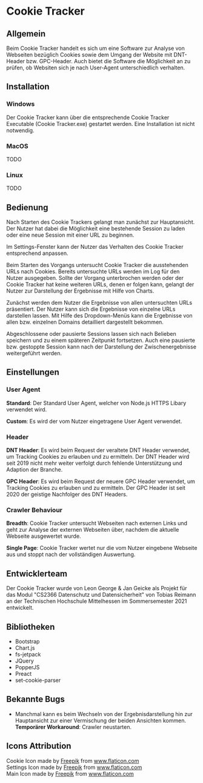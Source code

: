 # Cookie Tracker
## Allgemein
Beim Cookie Tracker handelt es sich um eine Software zur Analyse von Webseiten bezüglich Cookies sowie dem Umgang der Website mit DNT-Header bzw. GPC-Header. Auch bietet die Software die Möglichkeit an zu prüfen, ob Websiten sich je nach User-Agent unterschiedlich verhalten.

## Installation
### Windows
Der Cookie Tracker kann über die entsprechende Cookie Tracker Executable (Cookie Tracker.exe) gestartet werden. Eine Installation ist nicht notwendig.

### MacOS
TODO

### Linux
TODO

## Bedienung
Nach Starten des Cookie Trackers gelangt man zunächst zur Hauptansicht.
Der Nutzer hat dabei die Möglichkeit eine bestehende Session zu laden oder eine neue Session mit einer URL zu beginnen.


Im Settings-Fenster kann der Nutzer das Verhalten des Cookie Tracker entsprechend anpassen.

Beim Starten des Vorgangs untersucht Cookie Tracker die ausstehenden URLs nach Cookies. Bereits untersuchte URLs werden im Log
für den Nutzer ausgegeben. Sollte der Vorgang unterbrochen werden oder der Cookie Tracker hat keine weiteren URLs, denen er folgen kann,
gelangt der Nutzer zur Darstellung der Ergebnisse mit Hilfe von Charts.

Zunächst werden dem Nutzer die Ergebnisse von allen untersuchten URLs präsentiert. Der Nutzer kann sich die Ergebnisse
von einzelne URLs darstellen lassen. Mit Hilfe des Dropdown-Menüs kann die Ergebnisse von allen bzw. einzelnen Domains detailliert
dargestellt bekommen.

Abgeschlossene oder pausierte Sessions lassen sich nach Belieben speichern und zu einem späteren Zeitpunkt fortsetzen. 
Auch eine pausierte bzw. gestoppte Session kann nach der Darstellung der Zwischenergebnisse weitergeführt werden.

## Einstellungen
### User Agent
__Standard__: Der Standard User Agent, welcher von Node.js HTTPS Libary verwendet wird.

__Custom__: Es wird der vom Nutzer eingetragene User Agent verwendet.

    
### Header
__DNT Header__: Es wird beim Request der veraltete DNT Header verwendet, um Tracking Cookies zu erlauben und zu ermitteln.
Der DNT Header wird seit 2019 nicht mehr weiter verfolgt durch fehlende Unterstützung und Adaption der Branche.

__GPC Header__: Es wird beim Request der neuere GPC Header verwendet, um Tracking Cookies zu erlauben und zu ermitteln.
Der GPC Header ist seit 2020 der geistige Nachfolger des DNT Headers.

### Crawler Behaviour
__Breadth__: Cookie Tracker untersucht Webseiten nach externen Links und geht zur Analyse der externen Webseiten über,
nachdem die aktuelle Webseite ausgewertet wurde.

__Single Page__: Cookie Tracker wertet nur die vom Nutzer eingebene Webseite aus und stoppt nach der vollständigen Auswertung.
## Entwicklerteam
Der Cookie Tracker wurde von Leon George & Jan Geicke als Projekt für das Modul "CS2366 Datenschutz und Datensicherheit" von Tobias Reimann an der Technischen Hochschule Mittelhessen im Sommersemester 2021 entwickelt.

## Bibliotheken
- Bootstrap
- Chart.js
- fs-jetpack
- JQuery
- PopperJS
- Preact
- set-cookie-parser



## Bekannte Bugs
- Manchmal kann es beim Wechseln von der Ergebnisdarstellung hin zur Hauptansicht zur einer Vermischung der beiden Ansichten kommen.
__Temporärer Workaround__: Crawler neustarten. 

## Icons Attribution
<div>Cookie Icon made by <a href="https://www.freepik.com" title="Freepik">Freepik</a> from <a href="https://www.flaticon.com/" title="Flaticon">www.flaticon.com</a></div>

<div>Settings Icon made by <a href="https://www.freepik.com" title="Freepik">Freepik</a> from <a href="https://www.flaticon.com/" title="Flaticon">www.flaticon.com</a></div>

<div>Main Icon made by <a href="https://www.freepik.com" title="Freepik">Freepik</a> from <a href="https://www.flaticon.com/" title="Flaticon">www.flaticon.com</a></div>